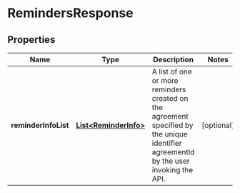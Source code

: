 
# RemindersResponse

## Properties
Name | Type | Description | Notes
------------ | ------------- | ------------- | -------------
**reminderInfoList** | [**List&lt;ReminderInfo&gt;**](ReminderInfo.md) | A list of one or more reminders created on the agreement specified by the unique identifier agreementId by the user invoking the API. |  [optional]



